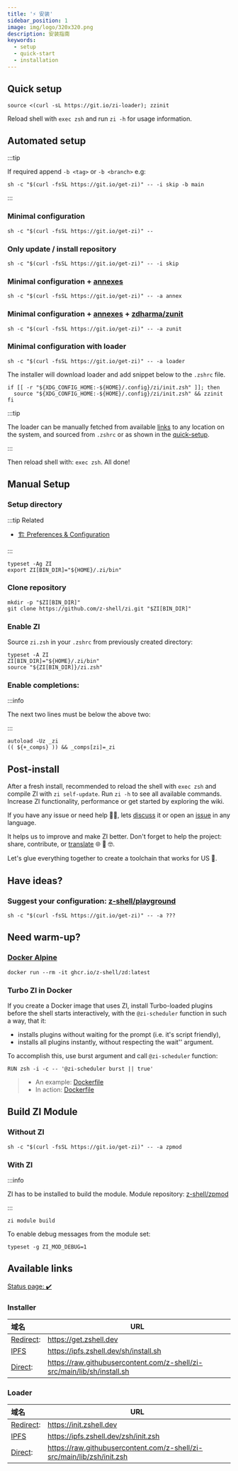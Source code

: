 ```yaml
---
title: '⚡️ 安装'
sidebar_position: 1
image: img/logo/320x320.png
description: 安装指南
keywords:
  - setup
  - quick-start
  - installation
---
```


## <i class="fas fa-spinner fa-spin"></i> Quick setup

```shell title="~/.zshrc"
source <(curl -sL https://git.io/zi-loader); zzinit
```

Reload shell with `exec zsh` and run `zi -h` for usage information.

## <i class="fas fa-spinner fa-spin"></i> Automated setup

:::tip

If required append `-b <tag>` or `-b <branch>` e.g:

```shell
sh -c "$(curl -fsSL https://git.io/get-zi)" -- -i skip -b main
```

:::

### <i class="fa-solid fa-code"></i> Minimal configuration

```shell
sh -c "$(curl -fsSL https://git.io/get-zi)" --
```

### <i class="fa-solid fa-code-compare"></i> Only update / install repository

```shell
sh -c "$(curl -fsSL https://git.io/get-zi)" -- -i skip
```

### <i class="fa-solid fa-code-branch"></i> Minimal configuration + <a href="/ecosystem/annexes">annexes</a>

```shell
sh -c "$(curl -fsSL https://git.io/get-zi)" -- -a annex
```

### <i class="fa-solid fa-code-fork"></i> Minimal configuration + <a href="/ecosystem/annexes">annexes</a> + <a href="https://github.com/zdharma/zunit">zdharma/zunit</a>

```shell
sh -c "$(curl -fsSL https://git.io/get-zi)" -- -a zunit
```

### <i class="fa-solid fa-gears"></i> Minimal configuration with loader

```shell
sh -c "$(curl -fsSL https://git.io/get-zi)" -- -a loader
```

The installer will download loader and add snippet below to the `.zshrc` file.

```shell showLineNumbers
if [[ -r "${XDG_CONFIG_HOME:-${HOME}/.config}/zi/init.zsh" ]]; then
  source "${XDG_CONFIG_HOME:-${HOME}/.config}/zi/init.zsh" && zzinit
fi
```

:::tip

The loader can be manually fetched from available [links](#loader) to any location on the system, and sourced from `.zshrc` or as shown in the [quick-setup](#-quick-setup).

:::

Then reload shell with: `exec zsh`. All done!

## <i class="fas fa-spinner fa-spin"></i> Manual Setup

### <i class="fa-solid fa-code-branch"></i> Setup directory

:::tip Related

- [🏗 Preferences & Configuration][13]

:::

```shell showLineNumbers
typeset -Ag ZI
export ZI[BIN_DIR]="${HOME}/.zi/bin"
```

### <i class="fa-brands fa-git-alt"></i> Clone repository

```shell showLineNumbers
mkdir -p "$ZI[BIN_DIR]"
git clone https://github.com/z-shell/zi.git "$ZI[BIN_DIR]"
```

### <i class="fa-solid fa-circle-nodes"></i> Enable ZI

Source `zi.zsh` in your `.zshrc` from previously created directory:

```shell showLineNumbers
typeset -A ZI
ZI[BIN_DIR]="${HOME}/.zi/bin"
source "${ZI[BIN_DIR]}/zi.zsh"
```

### <i class="fa-solid fa-circle-nodes"></i> Enable completions:

:::info

The next two lines must be below the above two:

:::

```shell showLineNumbers
autoload -Uz _zi
(( ${+_comps} )) && _comps[zi]=_zi
```

## <i class="fas fa-spinner fa-spin"></i> Post-install

After a fresh install, recommended to reload the shell with `exec zsh` and compile ZI with `zi self-update`. Run `zi -h` to see all available commands. Increase ZI functionality, performance or get started by exploring the wiki.

If you have any issue or need help 🤦‍♂️, lets [discuss][7] it or open an [issue][6] in any language.

It helps us to improve and make ZI better. Don't forget to help the project: share, contribute, or [translate][8] 🌐 🥰 🤓.

Let's glue everything together to create a toolchain that works for US 🚀.

## <i class="fas fa-sync-alt fa-spin"></i> Have ideas?

### <i class="fa-solid fa-list-check"></i> Suggest your configuration: <a href="https://github.com/z-shell/playground">z-shell/playground</a>

```shell
sh -c "$(curl -fsSL https://git.io/get-zi)" -- -a ???
```

## <i class="fas fa-sync-alt fa-spin"></i> Need warm-up?

### <i class="fa-brands fa-docker"></i> <a href="https://github.com/z-shell/zd/pkgs/container/zd">Docker Alpine</a>

```shell
docker run --rm -it ghcr.io/z-shell/zd:latest
```

### <i class="fa-brands fa-docker"></i> Turbo ZI in Docker

If you create a Docker image that uses ZI, install Turbo-loaded plugins before the shell starts interactively, with the `@zi-scheduler` function in such a way, that it:

- installs plugins without waiting for the prompt (i.e. it's script friendly),
- installs all plugins instantly, without respecting the wait'' argument.

To accomplish this, use burst argument and call `@zi-scheduler` function:

```docker
RUN zsh -i -c -- '@zi-scheduler burst || true'
```

> - An example: [Dockerfile][11]
> - In action: [Dockerfile][12]

## <i class="fas fa-cog fa-pulse"></i> Build ZI Module

### <i class="fa-solid fa-compass-drafting"></i> Without ZI

```shell
sh -c "$(curl -fsSL https://git.io/get-zi)" -- -a zpmod
```

### <i class="fa-solid fa-screwdriver-wrench"></i> With ZI

:::info

ZI has to be installed to build the module. Module repository: [z-shell/zpmod][9]

:::

```shell
zi module build
```

To enable debug messages from the module set:

```shell
typeset -g ZI_MOD_DEBUG=1
```

## <i class="fas fa-sync-alt fa-spin"></i> Available links

[Status page: :heavy_check_mark:][10]

### Installer

| 域名             | URL                                                                       |
|:-------------- | ------------------------------------------------------------------------- |
| [Redirect][1]: | <https://get.zshell.dev>                                                  |
| [IPFS][2]      | <https://ipfs.zshell.dev/sh/install.sh>                                   |
| [Direct][5]:   | <https://raw.githubusercontent.com/z-shell/zi-src/main/lib/sh/install.sh> |

### Loader

| 域名             | URL                                                                      |
|:-------------- | ------------------------------------------------------------------------ |
| [Redirect][3]: | <https://init.zshell.dev>                                                |
| [IPFS][2]      | <https://ipfs.zshell.dev/zsh/init.zsh>                                   |
| [Direct][4]:   | <https://raw.githubusercontent.com/z-shell/zi-src/main/lib/zsh/init.zsh> |

[1]: https://get.zshell.dev
[2]: https://ipfs.io
[3]: https://init.zshell.dev
[4]: https://raw.githubusercontent.com/z-shell/zi-src/main/lib/zsh/init.zsh
[5]: https://raw.githubusercontent.com/z-shell/zi-src/main/lib/sh/install.sh
[6]: https://github.com/z-shell/zi/issues/new/choose
[7]: https://github.com/orgs/z-shell/discussions/new
[8]: https://digitalclouds.crowdin.com/z-shell
[9]: https://github.com/z-shell/zpmod
[10]: https://status.zshell.dev
[11]: https://github.com/robobenklein/configs/blob/master/Dockerfile
[12]: https://github.com/z-shell/playground
[13]: /docs/guides/customization
